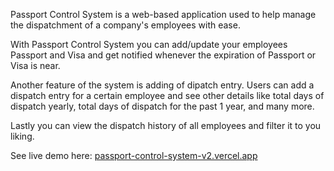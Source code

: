 Passport Control System is a web-based application used to help manage the dispatchment of a company's employees with ease.

With Passport Control System you can add/update your employees Passport and Visa and get notified whenever the expiration of Passport or Visa is near.

Another feature of the system is adding of dipatch entry. Users can add a dispatch entry for a certain employee and see other details like total days of dispatch yearly, total days of dispatch for the past 1 year, and many more.

Lastly you can view the dispatch history of all employees and filter it to you liking.

See live demo here: [passport-control-system-v2.vercel.app](https://passport-control-system.vercel.app/)
